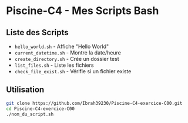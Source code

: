 # Piscine-C4 - Mes Scripts Bash

## Liste des Scripts
- `hello_world.sh` - Affiche "Hello World"
- `current_datetime.sh` - Montre la date/heure  
- `create_directory.sh` - Crée un dossier test
- `list_files.sh` - Liste les fichiers
- `check_file_exist.sh` - Vérifie si un fichier existe

## Utilisation
```bash
git clone https://github.com/Ibrah39230/Piscine-C4-exercice-C00.git
cd Piscine-C4-exercice-C00
./nom_du_script.sh

```
